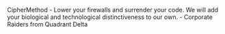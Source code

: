CipherMethod - Lower your firewalls and surrender your code.  We will add your biological and technological distinctiveness to our own. - Corporate Raiders from Quadrant Delta
